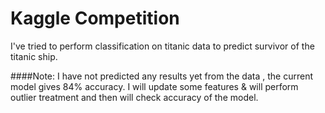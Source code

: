 # Kaggle Competition 

I've tried to perform classification on titanic data to predict survivor of the titanic ship.

####Note:
          I have not predicted any results yet from the data , the current model gives 84% accuracy.
          I will update some features & will perform outlier treatment and then will check accuracy of the model.

